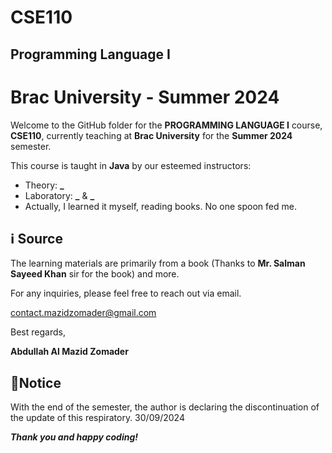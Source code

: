 # CSE110
## Programming Language I
# Brac University - Summer 2024

Welcome to the GitHub folder for the **PROGRAMMING LANGUAGE I** course, **CSE110**, currently teaching at **Brac University** for the **Summer 2024** semester.

This course is taught in **Java** by our esteemed instructors:
- Theory: **_**
- Laboratory: **_** & **_**
- Actually, I learned it myself, reading books. No one spoon fed me.

## ℹ️ Source
The learning materials are primarily from a book (Thanks to **Mr. Salman Sayeed Khan** sir for the book) and more.


For any inquiries, please feel free to reach out via email.

contact.mazidzomader@gmail.com

Best regards,

**Abdullah Al Mazid Zomader**

## 📢Notice
With the end of the semester, the author is declaring the discontinuation of the update of this respiratory. 30/09/2024



***Thank you and happy coding!***
